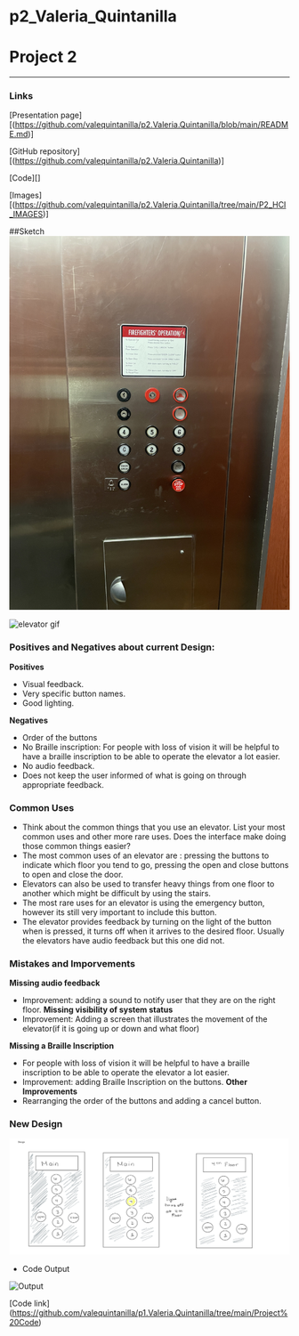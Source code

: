 # p2_Valeria_Quintanilla
# Project 2

---


### Links
[Presentation page][(https://github.com/valequintanilla/p2.Valeria.Quintanilla/blob/main/README.md)]

[GitHub repository]
[(https://github.com/valequintanilla/p2.Valeria.Quintanilla)]

[Code][]

[Images][(https://github.com/valequintanilla/p2.Valeria.Quintanilla/tree/main/P2_HCI_IMAGES)]

##Sketch
![elevator](https://github.com/valequintanilla/p1.Valeria.Quintanilla/blob/main/Images/p1.Valeria.Quintanilla.JPG)

![elevator gif](https://github.com/valequintanilla/p1.Valeria.Quintanilla/blob/main/Images/p1.Valeria.Quintanilla.gif)
### Positives and Negatives about current Design:

**Positives**
- Visual feedback.
- Very specific button names.
- Good lighting.

**Negatives**
- Order of the buttons
- No Braille inscription: For people with loss of vision it will be helpful to have a braille inscription to be able to operate the elevator a lot easier.
- No audio feedback.
- Does not keep the user informed of what is going on through appropriate feedback.



### Common Uses
- Think about the common things that you use an elevator. List your most common uses and other more rare uses. Does the interface make doing those common things easier?
- The most common uses of an elevator are : pressing the buttons to indicate which floor you tend to go, pressing the open and close buttons to open and close the door.
- Elevators can also be used to transfer heavy things from one floor to another which might be difficult by using the stairs.
- The most rare uses for an elevator is using the emergency button, however its still very important to include this button.
- The elevator provides feedback by turning on the light of the button when is pressed, it turns off when it arrives to the desired floor. Usually the elevators have audio feedback but this one did not.


### Mistakes and Imporvements
**Missing audio feedback**
- Improvement: adding a sound to notify user that they are on the right floor.
**Missing visibility of system status**
- Improvement: Adding a screen that illustrates the movement of the elevator(if it is going up or down and what floor)

**Missing a Braille Inscription**
- For people with loss of vision it will be helpful to have a braille inscription to be able to operate the elevator a lot easier.
- Improvement: adding Braille Inscription on the buttons.
**Other Improvements**
- Rearranging the order of the buttons and adding a cancel button.

### New Design

![sketch](https://github.com/valequintanilla/p1.Valeria.Quintanilla/blob/main/Images/P1.Valeria.Quintanilla.png)

- Code Output

![Output](https://github.com/valequintanilla/p1.Valeria.Quintanilla/blob/main/Images/p1.Valeria.Quintanilla2.gif)

[Code link]
(https://github.com/valequintanilla/p1.Valeria.Quintanilla/tree/main/Project%20Code)


